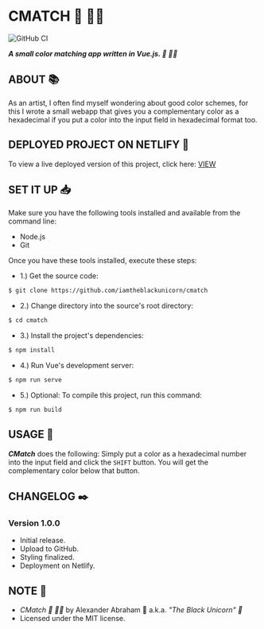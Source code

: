 # CMATCH :art: :artist:

![GitHub CI](https://github.com/iamtheblackunicorn/cmatch/actions/workflows/vue.yml/badge.svg)

***A small color matching app written in Vue.js. :art: :artist:***

## ABOUT :books:

As an artist, I often find myself wondering about good color schemes, for this I wrote a small webapp that gives you a complementary color as a hexadecimal if you put a color into the input field in hexadecimal format too.

## DEPLOYED PROJECT ON NETLIFY :rocket:

To view a live deployed version of this project, click here: [VIEW](joyful-selkie-984e0e.netlify.app)

## SET IT UP :inbox_tray:

Make sure you have the following tools installed and available from the command line:

- Node.js
- Git

Once you have these tools installed, execute these steps:

- 1.) Get the source code:

```bash
$ git clone https://github.com/iamtheblackunicorn/cmatch
```

- 2.) Change directory into the source's root directory:

```bash
$ cd cmatch
```

- 3.) Install the project's dependencies:

```bash
$ npm install
```

- 4.) Run Vue's development server:

```bash
$ npm run serve
```

- 5.) Optional: To compile this project, run this command:

```bash
$ npm run build
```

## USAGE :hammer:

***CMatch*** does the following: Simply put a color as a hexadecimal number into the input field and click the `SHIFT` button. You will get the complementary color below that button.

## CHANGELOG :black_nib:

### Version 1.0.0

- Initial release.
- Upload to GitHub.
- Styling finalized.
- Deployment on Netlify.

## NOTE :scroll:

- *CMatch :art: :artist:* by Alexander Abraham :black_heart: a.k.a. *"The Black Unicorn" :unicorn:*
- Licensed under the MIT license.
